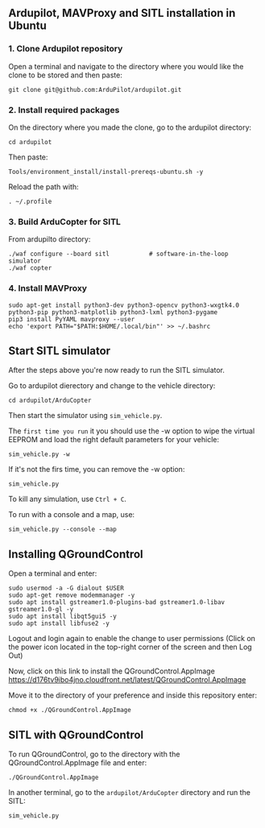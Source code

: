 ## Ardupilot, MAVProxy and SITL installation in Ubuntu

### 1. Clone Ardupilot repository

Open a terminal and navigate to the directory where you would like the clone to be stored and then paste:

```
git clone git@github.com:ArduPilot/ardupilot.git
```

### 2. Install required packages

On the directory where you made the clone, go to the ardupilot directory:

```
cd ardupilot
```

Then paste:

```
Tools/environment_install/install-prereqs-ubuntu.sh -y
```

Reload the path with:
```
. ~/.profile
```

### 3. Build ArduCopter for SITL
From ardupilto directory:

```
./waf configure --board sitl           # software-in-the-loop simulator
./waf copter
```
### 4. Install MAVProxy
```
sudo apt-get install python3-dev python3-opencv python3-wxgtk4.0 python3-pip python3-matplotlib python3-lxml python3-pygame
pip3 install PyYAML mavproxy --user
echo 'export PATH="$PATH:$HOME/.local/bin"' >> ~/.bashrc
```
## Start SITL simulator
After the steps above you're now ready to run the SITL simulator.

Go to ardupilot dierectory and change to the vehicle directory:

```
cd ardupilot/ArduCopter
```

Then start the simulator using `sim_vehicle.py`.

The `first time you run` it you should use the -w option to wipe the virtual EEPROM and load the right default parameters for your vehicle:

```
sim_vehicle.py -w
```

If it's not the firs time, you can remove the -w option:

```
sim_vehicle.py
```

To kill any simulation, use `Ctrl + C`.

To run with a console and a map, use:
```
sim_vehicle.py --console --map
```

## Installing QGroundControl

Open a terminal and enter:

```
sudo usermod -a -G dialout $USER
sudo apt-get remove modemmanager -y
sudo apt install gstreamer1.0-plugins-bad gstreamer1.0-libav gstreamer1.0-gl -y
sudo apt install libqt5gui5 -y
sudo apt install libfuse2 -y
```

Logout and login again to enable the change to user permissions (Click on the power icon located in the top-right corner of the screen and then Log Out)

Now, click on this link to install the QGroundControl.AppImage
https://d176tv9ibo4jno.cloudfront.net/latest/QGroundControl.AppImage

Move it to the directory of your preference and inside this repository enter:

```
chmod +x ./QGroundControl.AppImage
```

## SITL with QGroundControl

To run QGroundControl, go to the directory with the QGroundControl.AppImage file and enter:

```
./QGroundControl.AppImage
```

In another terminal, go to the `ardupilot/ArduCopter` directory and run the SITL:

```
sim_vehicle.py 
```
